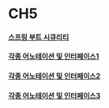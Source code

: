 # CH5

#### [스프링 부트 시큐리티](https://github.com/etg6550/2019WinterProject/tree/master/Day6)

#### [각종 어노테이션 및 인터페이스1](https://github.com/pdh6547/study-spring-boot/blob/master/Keyword/Homework/Annotaion%20and%20Interface.md)

#### [각종 어노테이션 및 인터페이스2](https://github.com/hagome0/Study-Spring-Boot/tree/master/keyword/Annotaion%20and%20Interface2)

#### [각종 어노테이션 및 인터페이스3](https://github.com/woghd9072/study-spring-boot/tree/master/Keyword/Homework)
